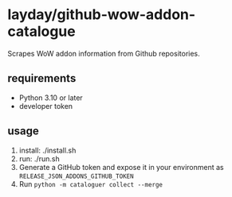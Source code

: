 # layday/github-wow-addon-catalogue

Scrapes WoW addon information from Github repositories.

## requirements

* Python 3.10 or later
* developer token

## usage

1. install: ./install.sh
2. run: ./run.sh
4. Generate a GitHub token and expose it in your environment as `RELEASE_JSON_ADDONS_GITHUB_TOKEN`
5. Run `python -m cataloguer collect --merge`
